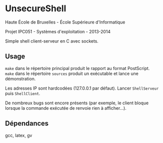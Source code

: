 UnsecureShell
=============

Haute École de Bruxelles - École Supérieure d'Informatique

Projet IPC051 - Systèmes d'exploitation - 2013-2014

Simple shell client-serveur en C avec sockets.

Usage
-----
`make` dans le répertoire principal produit le rapport au format PostScript.
`make` dans le répertoire `sources` produit un exécutable et lance une
démonstration.

Les adresses IP sont hardcodées (127.0.0.1 par défaut). Lancer `ShellServeur`
puis `ShellClient`.

De nombreux bugs sont encore présents (par exemple, le
client bloque lorsque la commande exécutée de renvoie rien à afficher...).

Dépendances
-----------
gcc, latex, gv
